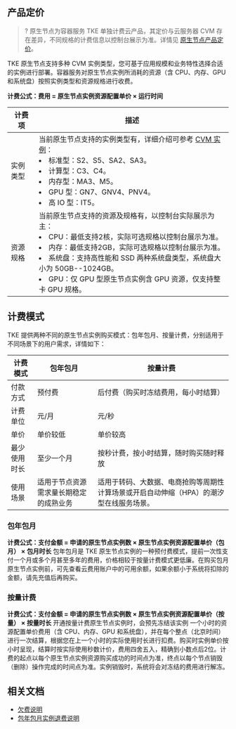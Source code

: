 
## 产品定价
>? 原生节点为容器服务 TKE 单独计费云产品，其定价与云服务器 CVM 存在差异，不同规格的计费信息以控制台展示为准。详情见 [原生节点产品定价](https://cloud.tencent.com/document/product/457/78646)。
>


TKE 原生节点支持多种 CVM 实例类型，您可基于应用规模和业务特性选择合适的实例进行部署。容器服务对原生节点实例所消耗的资源（含 CPU、内存、GPU 和系统盘）按照实例类型和资源规格进行收费。

**计费公式：费用 = 原生节点实例资源配置单价 × 运行时间**

|    计费项      | 描述                                                         |
| -------- | ------------------------------------------------------------ |
| 实例类型 | 当前原生节点支持的实例类型有，详细介绍可参考 [CVM 实例](https://cloud.tencent.com/document/product/213/11518)：<li>标准型：S2、S5、SA2、SA3。<li>计算型：C3、C4。<li>内存型：MA3、M5。<li>GPU 型：GN7、GNV4、PNV4。<li>高 IO 型：IT5。 |
| 资源规格 | 当前原生节点支持的资源及规格有，以控制台实际展示为主：<li>CPU：最低支持2核，实际可选规格以控制台展示为准。<li>内存：最低支持2GB，实际可选规格以控制台展示为准。<li>系统盘：支持高性能和 SSD 两种系统盘类型，系统盘大小为 50GB--1024GB。<li>GPU：仅 GPU 型原生节点实例含 GPU 资源，仅支持整卡 GPU 规格。 |

## 计费模式
TKE 提供两种不同的原生节点实例购买模式：包年包月、按量计费，分别适用于不同场景下的用户需求，详情如下：

| **计费模式** | **包年包月**                                   | **按量计费**                                                 |
| -------- | ---------------------------------------------- | ------------------------------------------------------------ |
| 付款方式 | 预付费 | 后付费（购买时冻结费用，每小时结算）      |
| 计费单位 | 元/月 | 元/秒 |
| 单价 | 单价较低 | 单价较高 |
| 最少使用时长 | 至少一个月 | 按秒计费，按小时结算，随时购买随时释放 |
| 使用场景 | 适用于节点资源需求量长期稳定的成熟业务 | 适用于转码、大数据、电商抢购等周期性计算场景或开启自动伸缩（HPA）的潮汐型在线服务场景。 |

### 包年包月
**计费公式：支付金额 = 申请的原生节点实例数 × 原生节点实例资源配置单价（包月） × 包月时长**
包年包月是 TKE 原生节点实例的一种预付费模式，提前一次性支付一个月或多个月甚至多年的费用，价格相较于按量计费模式更低廉。在购买包月原生节点实例前，可先查看云费用账户中的可用余额，如果余额小于系统将扣除的金额，请先充值后再购买。

### 按量计费  
**计费公式：支付金额 = 申请的原生节点实例数 × 原生节点实例资源配置单价（按量） × 按量时长**
开通按量计费原生节点实例时，会预先冻结该实例 一个小时的资源配置单价费用（含 CPU、内存、GPU 和系统盘），并在每个整点（北京时间）进行一次结算，根据您在上一个小时的实际使用时长进行扣费。购买时实例单价按小时呈现，结算时按实际使用秒数计价，费用四舍五入，精确到小数点后2位。计费的起点以每个原生节点实例资源购买成功的时间点为准，终点以每个节点销毁（删除）操作完成的时间点为准。实例销毁时，系统将会对冻结的费用进行解冻。

## 相关文档
- [欠费说明](https://cloud.tencent.com/document/product/457/78645)
- [包年包月实例退费说明](https://cloud.tencent.com/document/product/457/78647)
